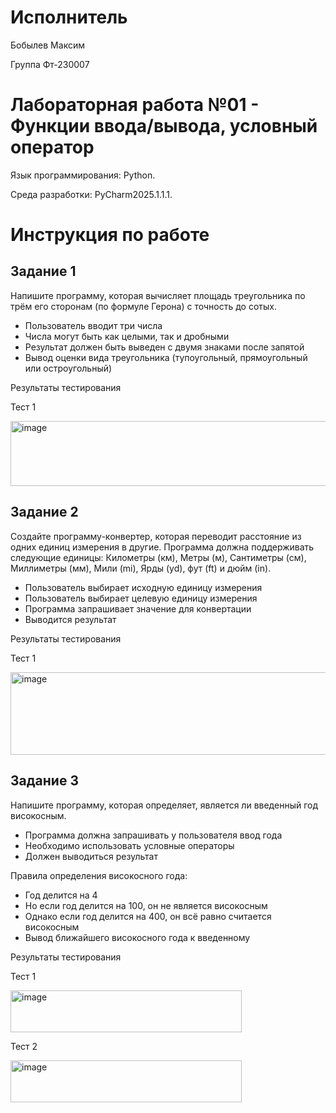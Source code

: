 # Исполнитель
Бобылев Максим 

Группа Фт-230007
# Лабораторная работа №01 - Функции ввода/вывода, условный оператор
Язык программирования: Python.

Среда разработки: PyCharm2025.1.1.1.
# Инструкция по работе
## Задание 1

Напишите программу, которая вычисляет площадь треугольника по трём его сторонам (по формуле Герона) с точность до сотых. 
*	Пользователь вводит три числа 
*	Числа могут быть как целыми, так и дробными 
*	Результат должен быть выведен с двумя знаками после запятой
*	Вывод оценки вида треугольника (тупоугольный, прямоугольный или остроугольный)

Результаты тестирования

Тест 1

<img width="537" height="104" alt="image" src="https://github.com/user-attachments/assets/8eb0b021-d7dc-4b7e-9c5f-986bfae062c9" />


## Задание 2

Создайте программу-конвертер, которая переводит расстояние из одних единиц измерения в другие. Программа должна поддерживать следующие единицы: Километры (км), Метры (м), Сантиметры (см), Миллиметры (мм), Мили (mi), Ярды (yd), фут (ft) и дюйм (in). 
* Пользователь выбирает исходную единицу измерения 
*	Пользователь выбирает целевую единицу измерения 
*	Программа запрашивает значение для конвертации 
*	Выводится результат

Результаты тестирования

Тест 1

<img width="974" height="132" alt="image" src="https://github.com/user-attachments/assets/bcbdb117-b4d0-4fc9-8e69-1c17cd458ac5" />

## Задание 3

Напишите программу, которая определяет, является ли введенный год
високосным.
*	Программа должна запрашивать у пользователя ввод года
*	Необходимо использовать условные операторы
*	Должен выводиться результат

Правила определения високосного года:
*	Год делится на 4
*	Но если год делится на 100, он не является високосным
*	Однако если год делится на 400, он всё равно считается високосным
*	Вывод ближайшего високосного года к введенному

Результаты тестирования

Тест 1

<img width="370" height="67" alt="image" src="https://github.com/user-attachments/assets/e7769707-252c-492b-bd30-6634ccb1f4a5" />

Тест 2

<img width="370" height="67" alt="image" src="https://github.com/user-attachments/assets/95472fd6-811e-40a5-a5a5-6ae9a7682fdd" />

